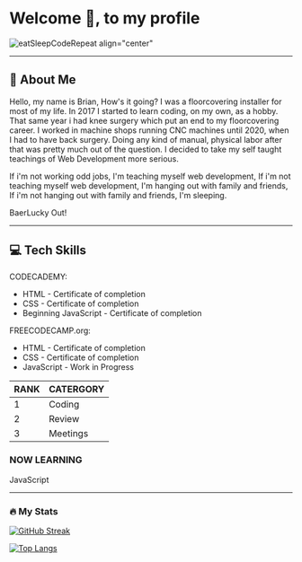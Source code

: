 # Welcome :wave:, to my profile  

![eatSleepCodeRepeat align="center"](https://github.com/BaerLucky/BaerLucky/assets/130244853/90035073-5271-4ad5-87dc-fceb368c5bd2)

---

## :speak_no_evil: About Me

Hello, my name is Brian, How's it going? I was a floorcovering installer for most of my life. In 2017 I started to learn coding,
 on my own, as a hobby. That same year i had knee surgery which put an end to my floorcovering career. I worked in machine shops
 running CNC machines until 2020, when I had to have back surgery. Doing any kind of manual, physical labor after that was pretty
 much out of the question. I decided to take my self taught teachings of Web Development more serious.

 If i'm not working odd jobs, I'm teaching myself web development, If i'm not teaching myself web development,
 I'm hanging out with family and friends, If i'm not hanging out with family and friends, I'm sleeping.

 BaerLucky Out!

---
<!-- Update Tech Skills as they increase!!! -->
<!-- Learn to add Programming Language icons (Markdown) -->
<!-- Learn to center table data in cells (Markdown) -->
## :computer: Tech Skills

CODECADEMY:

- HTML - Certificate of completion
- CSS - Certificate of completion
- Beginning JavaScript - Certificate of completion

FREECODECAMP.org:

- HTML - Certificate of completion
- CSS - Certificate of completion
- JavaScript - Work in Progress

| RANK | CATERGORY |
|------|-----------|
| 1    | Coding    |
| 2    | Review    |
| 3    | Meetings  |

### NOW LEARNING

JavaScript

---

### :fire: My Stats

[![GitHub Streak](http://github-readme-streak-stats.herokuapp.com?user=your-github-username&theme=dark&background=000000)](https://git.io/streak-stats)

[![Top Langs](https://github-readme-stats.vercel.app/api/top-langs/?username=your-github-username&layout=compact&theme=vision-friendly-dark)](https://github.com/anuraghazra/github-readme-stats)
